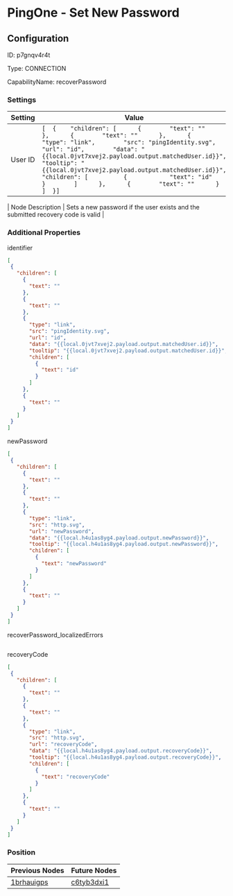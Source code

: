 # PingOne - Set New Password
## Configuration
ID:  p7gnqv4r4t

Type: CONNECTION 

CapabilityName: recoverPassword

### Settings
| Setting | Value  |
| :------------------------ | ---------------------------------------- |
| User ID |```[  {    "children": [      {        "text": ""      },      {        "text": ""      },      {        "type": "link",        "src": "pingIdentity.svg",        "url": "id",        "data": "{{local.0jvt7xvej2.payload.output.matchedUser.id}}",        "tooltip": "{{local.0jvt7xvej2.payload.output.matchedUser.id}}",        "children": [          {            "text": "id"          }        ]      },      {        "text": ""      }    ]  }] ```| 

| Node Description | Sets a new password if the user exists and the submitted recovery code is valid | 
 




### Additional Properties
identifier
 ```json 
[
  {
    "children": [
      {
        "text": ""
      },
      {
        "text": ""
      },
      {
        "type": "link",
        "src": "pingIdentity.svg",
        "url": "id",
        "data": "{{local.0jvt7xvej2.payload.output.matchedUser.id}}",
        "tooltip": "{{local.0jvt7xvej2.payload.output.matchedUser.id}}",
        "children": [
          {
            "text": "id"
          }
        ]
      },
      {
        "text": ""
      }
    ]
  }
]
```


newPassword
 ```json 
[
  {
    "children": [
      {
        "text": ""
      },
      {
        "text": ""
      },
      {
        "type": "link",
        "src": "http.svg",
        "url": "newPassword",
        "data": "{{local.h4u1as8yg4.payload.output.newPassword}}",
        "tooltip": "{{local.h4u1as8yg4.payload.output.newPassword}}",
        "children": [
          {
            "text": "newPassword"
          }
        ]
      },
      {
        "text": ""
      }
    ]
  }
]
```


recoverPassword_localizedErrors
 ```json 

```


recoveryCode
 ```json 
[
  {
    "children": [
      {
        "text": ""
      },
      {
        "text": ""
      },
      {
        "type": "link",
        "src": "http.svg",
        "url": "recoveryCode",
        "data": "{{local.h4u1as8yg4.payload.output.recoveryCode}}",
        "tooltip": "{{local.h4u1as8yg4.payload.output.recoveryCode}}",
        "children": [
          {
            "text": "recoveryCode"
          }
        ]
      },
      {
        "text": ""
      }
    ]
  }
]
```




### Position
| Previous Nodes | Future Nodes |
| :------------- | ------------ |
| [1brhauigps](./1brhauigps.md) | [c6tyb3dxi1](./c6tyb3dxi1.md) |